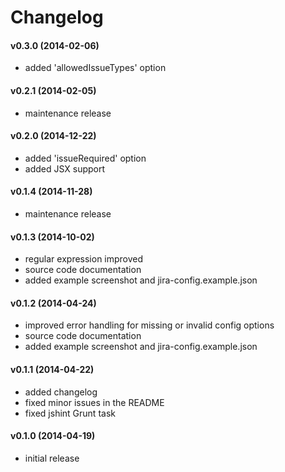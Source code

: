 # Changelog

#### v0.3.0 (2014-02-06)
 - added 'allowedIssueTypes' option

#### v0.2.1 (2014-02-05)
 - maintenance release

#### v0.2.0 (2014-12-22)
 - added 'issueRequired' option
 - added JSX support

#### v0.1.4 (2014-11-28)
 - maintenance release

#### v0.1.3 (2014-10-02)
 - regular expression improved
 - source code documentation
 - added example screenshot and jira-config.example.json

#### v0.1.2 (2014-04-24)
 - improved error handling for missing or invalid config options
 - source code documentation
 - added example screenshot and jira-config.example.json

#### v0.1.1 (2014-04-22)
 - added changelog
 - fixed minor issues in the README
 - fixed jshint Grunt task

#### v0.1.0 (2014-04-19)
 - initial release
